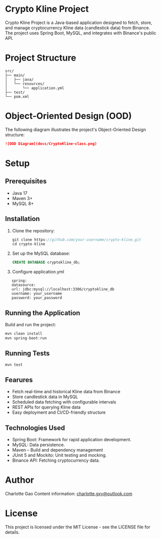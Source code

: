 # Crypto Kline Project
Crypto Kline Project is a Java-based application designed to fetch, store, and manage cryptocurrency Kline data (candlestick data) from Binance. The project uses Spring Boot, MySQL, and integrates with Binance's public API.

# Project Structure
```plaintext
src/
├── main/
│   ├── java/
│   └── resources/
│       └── application.yml
├── test/
└── pom.xml
```
# Object-Oriented Design (OOD)
The following diagram illustrates the project's Object-Oriented Design structure:
```markdown
![OOD Diagram](docs/CryptoKline-class.png)
```
# Setup 
## Prerequisites
- Java 17
- Maven 3+
- MySQL 8+

## Installation
1. Clone the repository:
   ``` java
   git clone https://github.com/your-username/crypto-kline.git
   cd crypto-kline
   ```
2. Set up the MySQL database:
   ```sql
   CREATE DATABASE cryptokline_db;
   ```
3. Configure application.yml
```
   spring:
   datasource:
   url: jdbc:mysql://localhost:3306/cryptokline_db
   username: your_username
   password: your_password
```

## Running the Application
Build and run the project:
```java
mvn clean install
mvn spring-boot:run
```
## Running Tests
```java
mvn test
```

## Fearures
- Fetch real-time and historical Kline data from Binance
- Store candlestick data in MySQL
- Scheduled data fetching with configurable intervals
- REST APIs for querying Kline data
- Easy deployment and CI/CD-friendly structure

## Technologies Used
- Spring Boot: Framework for rapid application development.
- MySQL: Data persistence.
- Maven – Build and dependency management
- JUnit 5 and Mockito: Unit testing and mocking.
- Binance API: Fetching cryptocurrency data.

# Author
Charlotte Gao
Content information: charlotte.gxy@outlook.com

# License
This project is licensed under the MIT License - see the LICENSE file for details.
